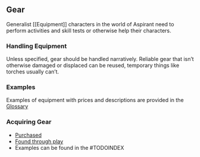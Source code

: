 ## Gear
Generalist [[Equipment]] characters in the world of Aspirant need to perform activities and skill tests or otherwise help their characters. 

### Handling Equipment
Unless specified, gear should be handled narratively. Reliable gear that isn’t otherwise damaged or displaced can be reused, temporary things like torches usually can’t.

### Examples
Examples of equipment with prices and descriptions are provided in the [Glossary](https://docs.google.com/document/d/1Pjotbn26OeQPVqfVwTOxSper5irKWGEU5Zs8rtsO9zI/edit#heading=h.d44f0cukbvb)

### Acquiring Gear
* [Purchased](Services#Buying%20[Gear](Gear))
* [Found through play](Equipment#Looting)
* Examples can be found in the #TODOINDEX 
